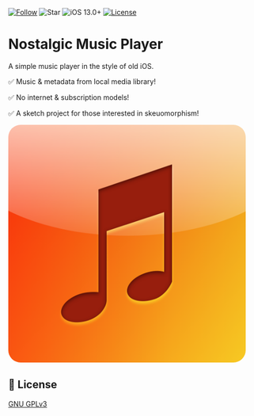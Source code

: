 [![Follow](https://img.shields.io/github/followers/yusif-projects?style=social)](https://github.com/yusif-projects)
![Star](https://img.shields.io/github/stars/yusif-projects/NostalgicMusicPlayer?style=social)
![iOS 13.0+](https://img.shields.io/badge/iOS-13.0%2B-blue.svg)
[![License](https://img.shields.io/github/license/yusif-projects/NostalgicMusicPlayer)](https://github.com/yusif-projects/NostalgicMusicPlayer/blob/main/LICENSE)

# Nostalgic Music Player

A simple music player in the style of old iOS.

✅ Music & metadata from local media library!

✅ No internet & subscription models!

✅ A sketch project for those interested in skeuomorphism!

<img src="https://github.com/yusif-projects/NostalgicMusicPlayer/blob/main/Custom%20Music%20Player/Resources/Assets.xcassets/AppIcon.appiconset/Artboard%401024x1024.png" width="480" style="border-radius: 25px;"/>

## 📝 License

[GNU GPLv3](https://choosealicense.com/licenses/gpl-3.0/)